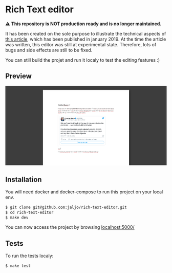 # Rich Text editor

:warning: __This repository is NOT production ready and is no longer maintained.__

It has been created on the sole purpose to illustrate the technical aspects of
[this article](https://knplabs.com/fr/blog/how-we-built-a-medium-like-rich-text-editor),
which has been published in january 2019. At the time the article was written,
this editor was still at experimental state. Therefore, lots of bugs and side
effects are still to be fixed.

You can still build the projet and run it localy to test the editing features :)

## Preview

![](./doc/images/TEXT_EDITOR.png)

## Installation

You will need docker and docker-compose to run this project on your local env.

```
$ git clone git@github.com:jaljo/rich-text-editor.git
$ cd rich-text-editor
$ make dev
```

You can now access the project by browsing [localhost:5000/](http://localhost:5000/)

## Tests

To run the tests localy:

```
$ make test
```
